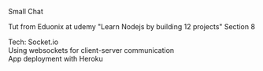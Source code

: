 Small Chat  

Tut from Eduonix at udemy "Learn Nodejs by building 12 projects"
Section 8

Tech:
Socket.io  
Using websockets for client-server communication  
App deployment with Heroku  

